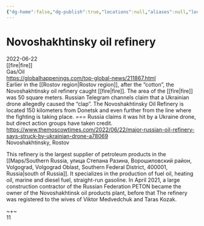 ```yaml
---
{"dg-home":false,"dg-publish":true,"locations":null,"aliases":null,"location":null,"title":"Novoshakhtinsky oil refinery","tag":"fire, gas/oil, refinery","date":"2022-06-22","permalink":"/novoshakhtinsky-oil-refinery/","dgHomeLink":true,"dgPassFrontmatter":true}
---
```



# Novoshakhtinsky oil refinery

2022-06-22  
[[fire|fire]]  
Gas/Oil  
https://globalhappenings.com/top-global-news/211867.html  
Earlier in the [[Rostov region|Rostov region]], after the “cotton”, the Novoshakhtinsky oil refinery caught [[fire|fire]]. The area of ​​the [[fire|fire]] was 50 square meters. Russian Telegram channels claim that a Ukrainian drone allegedly caused the “clap”. The Novoshakhtinsky Oil Refinery is located 150 kilometers from Donetsk and even further from the line where the fighting is taking place. === Russia claims it was hit by a Ukraine drone, but direct action groups have taken credit. https://www.themoscowtimes.com/2022/06/22/major-russian-oil-refinery-says-struck-by-ukrainian-drone-a78069  
Novoshakhtinsky, Rostov

This refinery is the largest supplier of petroleum products in the [[Maps/Southern Russia, улица Степана Разина, Ворошиловский район, Volgograd, Volgograd Oblast, Southern Federal District, 400001, Russia|south of Russia]]. It specializes in the production of fuel oil, heating oil, marine and diesel fuel, straight-run gasoline. In April 2021, a large construction contractor of the Russian Federation PETON became the owner of the Novoshakhtinsk oil products plant, before that The refinery was registered to the wives of Viktor Medvedchuk and Taras Kozak.

~+~  
11
